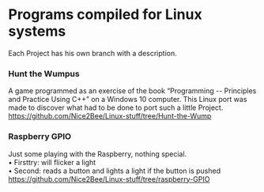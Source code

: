 # Programs compiled for Linux systems
Each Project has his own branch with a description. 
### Hunt the Wumpus
A game programmed as an exercise of the book “Programming -- Principles and Practice Using C++” on a Windows 10 computer. This Linux port was made to discover what had to be done to port such a little Project.<br>
https://github.com/Nice2Bee/Linux-stuff/tree/Hunt-the-Wump

### Raspberry GPIO
Just some playing with the Raspberry, nothing special.<br>
•	Firsttry: will flicker a light<br>
•	Second: reads a button and lights a light if the button is pushed<br>
https://github.com/Nice2Bee/Linux-stuff/tree/raspberry-GPIO
